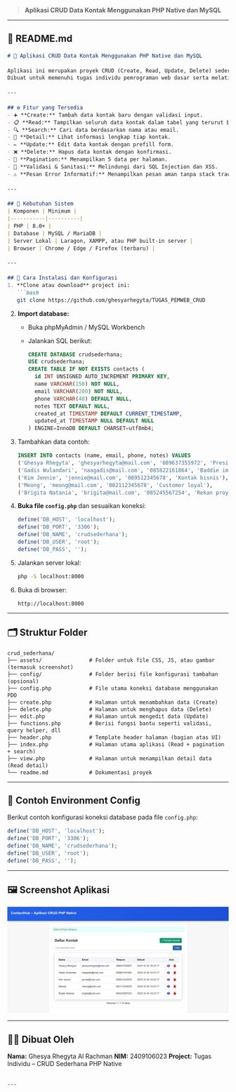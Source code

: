 > **Aplikasi CRUD Data Kontak Menggunakan PHP Native dan MySQL**

---

## 📘 **README.md**

````markdown
# 📇 Aplikasi CRUD Data Kontak Menggunakan PHP Native dan MySQL

Aplikasi ini merupakan proyek CRUD (Create, Read, Update, Delete) sederhana untuk mengelola data kontak menggunakan **PHP Native** dan **MySQL** dengan koneksi berbasis **PDO**.  
Dibuat untuk memenuhi tugas individu pemrograman web dasar serta melatih penerapan koneksi database, validasi input, dan sanitasi data.

---

## ⚙️ Fitur yang Tersedia
- ➕ **Create:** Tambah data kontak baru dengan validasi input.
- 📋 **Read:** Tampilkan seluruh data kontak dalam tabel yang terurut berdasarkan waktu input.
- 🔍 **Search:** Cari data berdasarkan nama atau email.
- 🧾 **Detail:** Lihat informasi lengkap tiap kontak.
- ✏️ **Update:** Edit data kontak dengan prefill form.
- ❌ **Delete:** Hapus data kontak dengan konfirmasi.
- 📄 **Pagination:** Menampilkan 5 data per halaman.
- 🧰 **Validasi & Sanitasi:** Melindungi dari SQL Injection dan XSS.
- ⚠️ **Pesan Error Informatif:** Menampilkan pesan aman tanpa stack trace.

---

## 🧱 Kebutuhan Sistem
| Komponen | Minimum |
|-----------|----------|
| PHP | 8.0+ |
| Database | MySQL / MariaDB |
| Server Lokal | Laragon, XAMPP, atau PHP built-in server |
| Browser | Chrome / Edge / Firefox (terbaru) |

---

## 🚀 Cara Instalasi dan Konfigurasi
1. **Clone atau download** project ini:
   ```bash
   git clone https://github.com/ghesyarhegyta/TUGAS_PEMWEB_CRUD
````

2. **Import database:**

   * Buka phpMyAdmin / MySQL Workbench
   * Jalankan SQL berikut:

     ```sql
     CREATE DATABASE crudsederhana;
     USE crudsederhana;
     CREATE TABLE IF NOT EXISTS contacts (
       id INT UNSIGNED AUTO_INCREMENT PRIMARY KEY,
       name VARCHAR(150) NOT NULL,
       email VARCHAR(200) NOT NULL,
       phone VARCHAR(40) DEFAULT NULL,
       notes TEXT DEFAULT NULL,
       created_at TIMESTAMP DEFAULT CURRENT_TIMESTAMP,
       updated_at TIMESTAMP NULL DEFAULT NULL
     ) ENGINE=InnoDB DEFAULT CHARSET=utf8mb4;
     ```
3. Tambahkan data contoh:

   ```sql
   INSERT INTO contacts (name, email, phone, notes) VALUES
   ('Ghesya Rhegyta', 'ghesyarhegyta@mail.com', '089637355972', 'Presiden'),
   ('Gadis Wulandari', 'naagadis@mail.com', '085822161864', 'Baddie imut'),
   ('Kim Jennie', 'jennie@mail.com', '089512345678', 'Kontak bisnis'),
   ('Meong', 'meong@mail.com', '082112345678', 'Customer loyal'),
   ('Brigita Natania', 'brigita@mail.com', '085245567254', 'Rekan proyek');
   ```
4. **Buka file `config.php`** dan sesuaikan koneksi:

   ```php
   define('DB_HOST', 'localhost');
   define('DB_PORT', '3306');
   define('DB_NAME', 'crudsederhana');
   define('DB_USER', 'root');
   define('DB_PASS', '');
   ```
5. Jalankan server lokal:

   ```bash
   php -S localhost:8000
   ```
6. Buka di browser:

   ```
   http://localhost:8000
   ```

---

## 🗂️ Struktur Folder

```
crud_sederhana/
├── assets/               # Folder untuk file CSS, JS, atau gambar (termasuk screenshot)
├── config/               # Folder berisi file konfigurasi tambahan (opsional)
├── config.php            # File utama koneksi database menggunakan PDO
├── create.php            # Halaman untuk menambahkan data (Create)
├── delete.php            # Halaman untuk menghapus data (Delete)
├── edit.php              # Halaman untuk mengedit data (Update)
├── functions.php         # Berisi fungsi bantu seperti validasi, query helper, dll
├── header.php            # Template header halaman (bagian atas UI)
├── index.php             # Halaman utama aplikasi (Read + pagination + search)
├── view.php              # Halaman untuk menampilkan detail data (Read detail)
└── readme.md             # Dokumentasi proyek

```

---

## 🧾 Contoh Environment Config

Berikut contoh konfigurasi koneksi database pada file `config.php`:

```php
define('DB_HOST', 'localhost');
define('DB_PORT', '3306');
define('DB_NAME', 'crudsederhana');
define('DB_USER', 'root');
define('DB_PASS', '');
```

---

## 🖼️ Screenshot Aplikasi

![Tampilan Aplikasi](assets/screenshootweb.png)

---

## 👩‍💻 Dibuat Oleh

**Nama:** Ghesya Rhegyta Al Rachman
**NIM:** 2409106023
**Project:** Tugas Individu – CRUD Sederhana PHP Native


```

---


